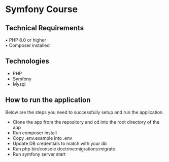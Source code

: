 # Symfony Course

## Technical Requirements
•	PHP 8.0 or higher <br>
•	Composer installed <br>

## Technologies

- PHP
- Symfony
- Mysql 


## How to run the application
Below are the steps you need to successfully setup and run the application.

- Clone the app from the repository and cd into the root directory of the app
- Run composer install
- Copy .env.example into .env
- Update DB credentials to match with your db
- Run php bin/console doctrine:migrations:migrate
- Run symfony server start
